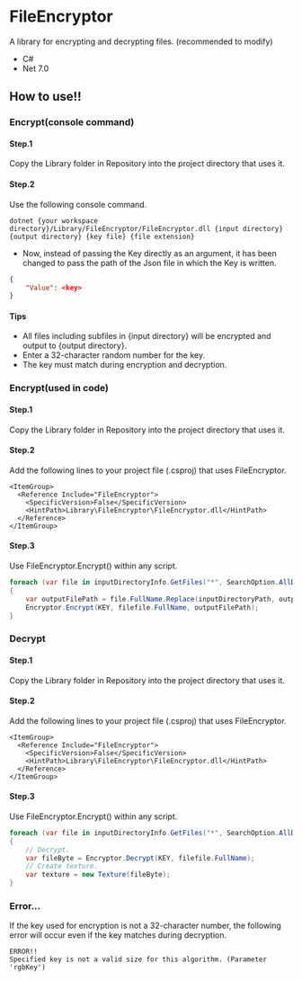 # FileEncryptor
A library for encrypting and decrypting files. (recommended to modify)

- C#
- Net 7.0

## How to use!!

### Encrypt(console command)
#### Step.1
Copy the Library folder in Repository into the project directory that uses it.
#### Step.2
Use the following console command.
```console
dotnet {your workspace directory}/Library/FileEncryptor/FileEncryptor.dll {input directory} {output directory} {key file} {file extension}
```

- Now, instead of passing the Key directly as an argument, it has been changed to pass the path of the Json file in which the Key is written.
```Json
{
	"Value": <key>
}
```

#### Tips
- All files including subfiles in {input directory} will be encrypted and output to {output directory}.
- Enter a 32-character random number for the key.
- The key must match during encryption and decryption.

### Encrypt(used in code)
#### Step.1
Copy the Library folder in Repository into the project directory that uses it.
#### Step.2
Add the following lines to your project file (.csproj) that uses FileEncryptor.
```csproj
<ItemGroup>
  <Reference Include="FileEncryptor">
    <SpecificVersion>False</SpecificVersion>
    <HintPath>Library\FileEncryptor\FileEncryptor.dll</HintPath>
  </Reference>
</ItemGroup>
```
#### Step.3
Use FileEncryptor.Encrypt() within any script.
```C#
foreach (var file in inputDirectoryInfo.GetFiles("*", SearchOption.AllDirectories))
{
    var outputFilePath = file.FullName.Replace(inputDirectoryPath, outputDirectoryPath);
    Encryptor.Encrypt(KEY, filefile.FullName, outputFilePath);
}
```

### Decrypt
#### Step.1
Copy the Library folder in Repository into the project directory that uses it.
#### Step.2
Add the following lines to your project file (.csproj) that uses FileEncryptor.
```csproj
<ItemGroup>
  <Reference Include="FileEncryptor">
    <SpecificVersion>False</SpecificVersion>
    <HintPath>Library\FileEncryptor\FileEncryptor.dll</HintPath>
  </Reference>
</ItemGroup>
```
#### Step.3
Use FileEncryptor.Encrypt() within any script.
```C#
foreach (var file in inputDirectoryInfo.GetFiles("*", SearchOption.AllDirectories))
{
    // Decrypt.
    var fileByte = Encryptor.Decrypt(KEY, filefile.FullName);
    // Create texture.
    var texture = new Texture(fileByte);
}
```

### Error...
If the key used for encryption is not a 32-character number, the following error will occur even if the key matches during decryption.
```
ERROR!!
Specified key is not a valid size for this algorithm. (Parameter 'rgbKey')
```
